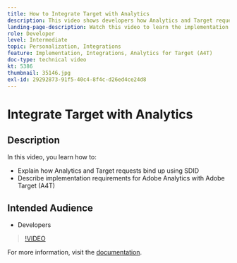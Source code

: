 ```yaml
---
title: How to Integrate Target with Analytics
description: This video shows developers how Analytics and Target requests bind up using SDID. Watch this video to learn the implementation requirements for Adobe Analytics with Adobe Target (A4T).
landing-page-description: Watch this video to learn the implementation requirements for Adobe Analytics with Adobe Target (A4T).
role: Developer
level: Intermediate
topic: Personalization, Integrations
feature: Implementation, Integrations, Analytics for Target (A4T)
doc-type: technical video
kt: 5386
thumbnail: 35146.jpg
exl-id: 29292873-91f5-40c4-8f4c-d26ed4ce24d8
---
```

# Integrate Target with Analytics

## Description

In this video, you learn how to:

* Explain how Analytics and Target requests bind up using SDID
* Describe implementation requirements for Adobe Analytics with Adobe Target (A4T)

## Intended Audience

* Developers

>[!VIDEO](https://video.tv.adobe.com/v/35146/?quality=12)

For more information, visit the [documentation](https://experienceleague.adobe.com/docs/target/using/integrate/a4t/a4timplementation.html?lang=en).

